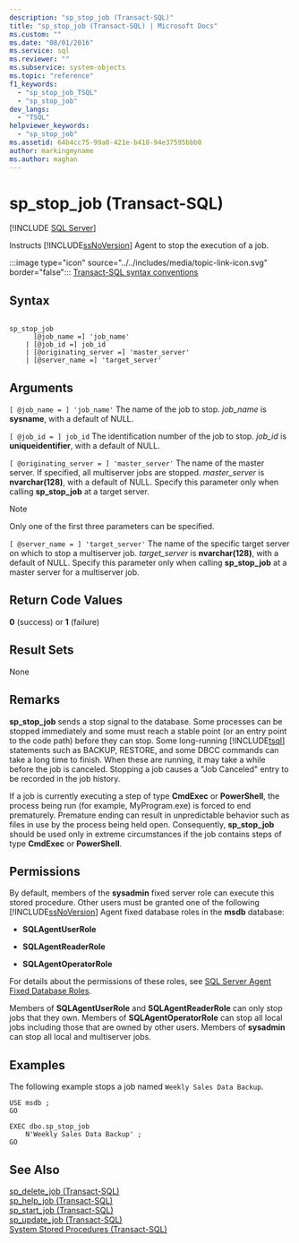 ```yaml
---
description: "sp_stop_job (Transact-SQL)"
title: "sp_stop_job (Transact-SQL) | Microsoft Docs"
ms.custom: ""
ms.date: "08/01/2016"
ms.service: sql
ms.reviewer: ""
ms.subservice: system-objects
ms.topic: "reference"
f1_keywords: 
  - "sp_stop_job_TSQL"
  - "sp_stop_job"
dev_langs: 
  - "TSQL"
helpviewer_keywords: 
  - "sp_stop_job"
ms.assetid: 64b4cc75-99a0-421e-b418-94e37595bbb0
author: markingmyname
ms.author: maghan
---
```

# sp_stop_job (Transact-SQL)
[!INCLUDE [SQL Server](../../includes/applies-to-version/sqlserver.md)]

  Instructs [!INCLUDE[ssNoVersion](../../includes/ssnoversion-md.md)] Agent to stop the execution of a job.  

  
 :::image type="icon" source="../../includes/media/topic-link-icon.svg" border="false"::: [Transact-SQL syntax conventions](../../t-sql/language-elements/transact-sql-syntax-conventions-transact-sql.md)  
  
## Syntax  
  
```  
  
sp_stop_job   
      [@job_name =] 'job_name'  
    | [@job_id =] job_id   
    | [@originating_server =] 'master_server'  
    | [@server_name =] 'target_server'  
```  
  
## Arguments  
`[ @job_name = ] 'job_name'`
 The name of the job to stop. *job_name* is **sysname**, with a default of NULL.  
  
`[ @job_id = ] job_id`
 The identification number of the job to stop. *job_id* is **uniqueidentifier**, with a default of NULL.  
  
`[ @originating_server = ] 'master_server'`
 The name of the master server. If specified, all multiserver jobs are stopped. *master_server* is **nvarchar(128)**, with a default of NULL. Specify this parameter only when calling **sp_stop_job** at a target server.  
  
> [!NOTE]  
>  Only one of the first three parameters can be specified.  
  
`[ @server_name = ] 'target_server'`
 The name of the specific target server on which to stop a multiserver job. *target_server* is **nvarchar(128)**, with a default of NULL. Specify this parameter only when calling **sp_stop_job** at a master server for a multiserver job.  
  
## Return Code Values  
 **0** (success) or **1** (failure)  
  
## Result Sets  
 None  
  
## Remarks  
 **sp_stop_job** sends a stop signal to the database. Some processes can be stopped immediately and some must reach a stable point (or an entry point to the code path) before they can stop. Some long-running [!INCLUDE[tsql](../../includes/tsql-md.md)] statements such as BACKUP, RESTORE, and some DBCC commands can take a long time to finish. When these are running, it may take a while before the job is canceled. Stopping a job causes a "Job Canceled" entry to be recorded in the job history.  
  
 If a job is currently executing a step of type **CmdExec** or **PowerShell**, the process being run (for example, MyProgram.exe) is forced to end prematurely. Premature ending can result in unpredictable behavior such as files in use by the process being held open. Consequently, **sp_stop_job** should be used only in extreme circumstances if the job contains steps of type **CmdExec** or **PowerShell**.  
  
## Permissions  
 By default, members of the **sysadmin** fixed server role can execute this stored procedure. Other users must be granted one of the following [!INCLUDE[ssNoVersion](../../includes/ssnoversion-md.md)] Agent fixed database roles in the **msdb** database:  
  
-   **SQLAgentUserRole**  
  
-   **SQLAgentReaderRole**  
  
-   **SQLAgentOperatorRole**  
  
 For details about the permissions of these roles, see [SQL Server Agent Fixed Database Roles](../../ssms/agent/sql-server-agent-fixed-database-roles.md).  
  
 Members of **SQLAgentUserRole** and **SQLAgentReaderRole** can only stop jobs that they own. Members of **SQLAgentOperatorRole** can stop all local jobs including those that are owned by other users. Members of **sysadmin** can stop all local and multiserver jobs.  
  
## Examples  
 The following example stops a job named `Weekly Sales Data Backup`.  
  
```  
USE msdb ;  
GO  
  
EXEC dbo.sp_stop_job  
    N'Weekly Sales Data Backup' ;  
GO  
```  
  
## See Also  
 [sp_delete_job &#40;Transact-SQL&#41;](../../relational-databases/system-stored-procedures/sp-delete-job-transact-sql.md)   
 [sp_help_job &#40;Transact-SQL&#41;](../../relational-databases/system-stored-procedures/sp-help-job-transact-sql.md)   
 [sp_start_job &#40;Transact-SQL&#41;](../../relational-databases/system-stored-procedures/sp-start-job-transact-sql.md)   
 [sp_update_job &#40;Transact-SQL&#41;](../../relational-databases/system-stored-procedures/sp-update-job-transact-sql.md)   
 [System Stored Procedures &#40;Transact-SQL&#41;](../../relational-databases/system-stored-procedures/system-stored-procedures-transact-sql.md)  
  
  
